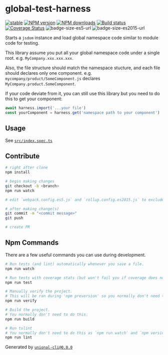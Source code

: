 # global-test-harness

[![stable][stable-image]][stable-url]
[![NPM version][npm-image]][npm-url]
[![NPM downloads][downloads-image]][downloads-url]
[![Build status][travis-image]][travis-url]
[![Coverage Status][coveralls-image]][coveralls-url]
![badge-size-es5-url]
![badge-size-es2015-url]

Starts a `jsdom` instance and load global namespace code similar to module code for testing.

This library assume you put all your global namespace code under a single root.
e.g. `MyCompany.xxx.xxx.xxx`.

Also, the file structure should match the namespace stucture, and each file should declares only one component.
e.g. `mycompany/product/SomeComponent.js` declares `MyCompany.product.SomeComponent`.

If your code deviate from it, you can still use this library but you need to do this to get your component:

```ts
await harness.import('...your file')
const yourComponent = harness.get('namespace path to your component')
```

## Usage

See [`src/index.spec.ts`](src/index.spec.ts)

## Contribute

```sh
# right after clone
npm install

# begin making changes
git checkout -b <branch>
npm run watch

# edit `webpack.config.es5.js` and `rollup.config.es2015.js` to exclude dependencies for the bundle if needed

# after making change(s)
git commit -m "<commit message>"
git push

# create PR
```

## Npm Commands

There are a few useful commands you can use during development.

```sh
# Run tests (and lint) automatically whenever you save a file.
npm run watch

# Run tests with coverage stats (but won't fail you if coverage does not meet criteria)
npm run test

# Manually verify the project.
# This will be ran during 'npm preversion' so you normally don't need to run this yourself.
npm run verify

# Build the project.
# You normally don't need to do this.
npm run build

# Run tslint
# You normally don't need to do this as `npm run watch` and `npm version` will automatically run lint for you.
npm run lint
```

Generated by [`unional-cli@0.0.0`](https://github.com/unional/unional-cli)

[stable-image]: http://badges.github.io/stability-badges/dist/stable.svg
[stable-url]: http://github.com/badges/stability-badges
[npm-image]: https://img.shields.io/npm/v/global-test-harness.svg?style=flat
[npm-url]: https://npmjs.org/package/global-test-harness
[downloads-image]: https://img.shields.io/npm/dm/global-test-harness.svg?style=flat
[downloads-url]: https://npmjs.org/package/global-test-harness
[travis-image]: https://img.shields.io/travis/unional/global-test-harness.svg?style=flat
[travis-url]: https://travis-ci.org/unional/global-test-harness
[coveralls-image]: https://coveralls.io/repos/github/unional/global-test-harness/badge.svg
[coveralls-url]: https://coveralls.io/github/unional/global-test-harness
[badge-size-es5-url]: http://img.badgesize.io/unional/global-test-harness/master/dist/global-test-harness.es5.js.svg?label=es5_size
[badge-size-es2015-url]: http://img.badgesize.io/unional/global-test-harness/master/dist/global-test-harness.es2015.js.svg?label=es2015_size
